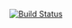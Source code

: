 [![Build Status](https://travis-ci.com/kazi-rys-21/slack-demo.svg?branch=master)](https://travis-ci.com/kazi-rys-21/slack-demo)